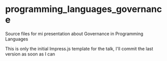 # programming_languages_governance
Source files for mi presentation about Governance in Programming Languages

This is only the initial Impress.js template for the talk, I'll commit the last version as soon as I can
